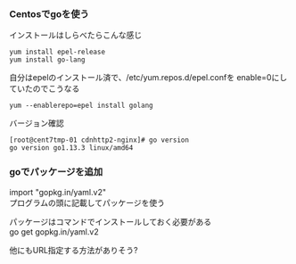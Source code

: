 ### Centosでgoを使う
インストールはしらべたらこんな感じ
```
yum install epel-release
yum install go-lang
```
  
自分はepelのインストール済で、/etc/yum.repos.d/epel.confを
enable=0にしていたのでこうなる
```
yum --enablerepo=epel install golang
```
  
バージョン確認
```
[root@cent7tmp-01 cdnhttp2-nginx]# go version
go version go1.13.3 linux/amd64
```

### goでパッケージを追加
import "gopkg.in/yaml.v2"  
プログラムの頭に記載してパッケージを使う  
  
パッケージはコマンドでインストールしておく必要がある  
go get gopkg.in/yaml.v2  
  
他にもURL指定する方法がありそう?  
